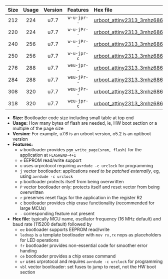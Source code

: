 |Size|Usage|Version|Features|Hex file|
|:-:|:-:|:-:|:-:|:--|
|212|224|u7.7|`w-u-jpr--`|[urboot_attiny2313_3mhz6864_230400bps_lednop_ur_vbl.hex](https://raw.githubusercontent.com/stefanrueger/urboot.hex/main/mcus/attiny2313/fcpu_3mhz6864/230400_bps/urboot_attiny2313_3mhz6864_230400bps_lednop_ur_vbl.hex)|
|220|224|u7.7|`w-u-jPr--`|[urboot_attiny2313_3mhz6864_230400bps_ur_vbl.hex](https://raw.githubusercontent.com/stefanrueger/urboot.hex/main/mcus/attiny2313/fcpu_3mhz6864/230400_bps/urboot_attiny2313_3mhz6864_230400bps_ur_vbl.hex)|
|240|256|u7.7|`w-u-jPr--`|[urboot_attiny2313_3mhz6864_230400bps_lednop_fr_ur_vbl.hex](https://raw.githubusercontent.com/stefanrueger/urboot.hex/main/mcus/attiny2313/fcpu_3mhz6864/230400_bps/urboot_attiny2313_3mhz6864_230400bps_lednop_fr_ur_vbl.hex)|
|250|256|u7.7|`w-u-jpr-c`|[urboot_attiny2313_3mhz6864_230400bps_lednop_fr_ce_ur_vbl.hex](https://raw.githubusercontent.com/stefanrueger/urboot.hex/main/mcus/attiny2313/fcpu_3mhz6864/230400_bps/urboot_attiny2313_3mhz6864_230400bps_lednop_fr_ce_ur_vbl.hex)|
|276|288|u7.7|`weu-jpr--`|[urboot_attiny2313_3mhz6864_230400bps_ee_lednop_ur_vbl.hex](https://raw.githubusercontent.com/stefanrueger/urboot.hex/main/mcus/attiny2313/fcpu_3mhz6864/230400_bps/urboot_attiny2313_3mhz6864_230400bps_ee_lednop_ur_vbl.hex)|
|284|288|u7.7|`weu-jPr--`|[urboot_attiny2313_3mhz6864_230400bps_ee_ur_vbl.hex](https://raw.githubusercontent.com/stefanrueger/urboot.hex/main/mcus/attiny2313/fcpu_3mhz6864/230400_bps/urboot_attiny2313_3mhz6864_230400bps_ee_ur_vbl.hex)|
|308|320|u7.7|`weu-jPr--`|[urboot_attiny2313_3mhz6864_230400bps_ee_lednop_fr_ur_vbl.hex](https://raw.githubusercontent.com/stefanrueger/urboot.hex/main/mcus/attiny2313/fcpu_3mhz6864/230400_bps/urboot_attiny2313_3mhz6864_230400bps_ee_lednop_fr_ur_vbl.hex)|
|318|320|u7.7|`weu-jpr-c`|[urboot_attiny2313_3mhz6864_230400bps_ee_lednop_fr_ce_ur_vbl.hex](https://raw.githubusercontent.com/stefanrueger/urboot.hex/main/mcus/attiny2313/fcpu_3mhz6864/230400_bps/urboot_attiny2313_3mhz6864_230400bps_ee_lednop_fr_ce_ur_vbl.hex)|

- **Size:** Bootloader code size including small table at top end
- **Usage:** How many bytes of flash are needed, ie, HW boot section or a multiple of the page size
- **Version:** For example, u7.6 is an urboot version, o5.2 is an optiboot version
- **Features:**
  + `w` bootloader provides `pgm_write_page(sram, flash)` for the application at `FLASHEND-4+1`
  + `e` EEPROM read/write support
  + `u` uses urprotocol requiring `avrdude -c urclock` for programming
  + `j` vector bootloader: applications *need to be patched externally*, eg, using `avrdude -c urclock`
  + `p` bootloader protects itself from being overwritten
  + `P` vector bootloader only: protects itself and reset vector from being overwritten
  + `r` preserves reset flags for the application in the register R2
  + `c` bootloader provides chip erase functionality (recommended for large MCUs)
  + `-` corresponding feature not present
- **Hex file:** typically MCU name, oscillator frequency (16 MHz default) and baud rate (115200 default) followed by
  + `ee` bootloader supports EEPROM read/write
  + `lednop` is a template bootloader with `mov rx,rx` nops as placeholders for LED operations
  + `fr` bootloader provides non-essential code for smoother error handing
  + `ce` bootloader provides a chip erase command
  + `ur` uses urprotocol and requires `avrdude -c urclock` for programming
  + `vbl` vector bootloader: set fuses to jump to reset, not the HW boot section
